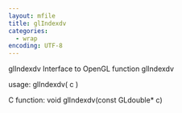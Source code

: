 ```yaml
---
layout: mfile
title: glIndexdv
categories:
  - wrap
encoding: UTF-8
---
```


glIndexdv  Interface to OpenGL function glIndexdv

usage:  glIndexdv( c )

C function:  void glIndexdv(const GLdouble\* c)